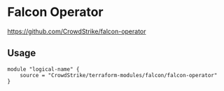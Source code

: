 # Falcon Operator
https://github.com/CrowdStrike/falcon-operator

## Usage
```
module "logical-name" {
    source = "CrowdStrike/terraform-modules/falcon/falcon-operator"
}
```
